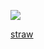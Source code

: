 ![](https://file.garden/aIrFR9W4twp1wUOQ/6a316943f1b99de173d35690c63c2ccb.gif)

[straw](https://donutlord.straw.page)

